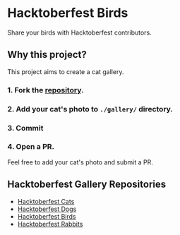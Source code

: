 # Hacktoberfest Birds
Share your birds with Hacktoberfest contributors.

## Why this project?
This project aims to create a cat gallery.

### 1. Fork the [repository](https://github.com/bkayranci/hacktoberfest-birds).

### 2. Add your cat's photo to `./gallery/` directory.

### 3. Commit

### 4. Open a PR.

Feel free to add your cat's photo and submit a PR.

## Hacktoberfest Gallery Repositories

- [Hacktoberfest Cats](https://github.com/bkayranci/hacktoberfest-cats)
- [Hacktoberfest Dogs](https://github.com/bkayranci/hacktoberfest-dogs)
- [Hacktoberfest Birds](https://github.com/bkayranci/hacktoberfest-birds)
- [Hacktoberfest Rabbits](https://github.com/bkayranci/hacktoberfest-rabbits)
